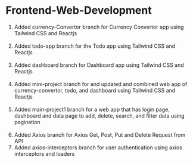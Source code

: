 # Frontend-Web-Development

1. Added currency-Convertor branch for Currency Convertor app using Tailwind CSS and Reactjs <br><br>
2. Added todo-app branch for the Todo app using Tailwind CSS and Reactjs <br><br>
3. Added dashboard branch for Dashboard app using Tailwind CSS and Reactjs <br><br>
4. Added mini-project branch for and updated and combined web app of currency-convertor, todo, and dashboard using Tailwind CSS and Reactjs <br><br>
5. Added main-project1 branch for a web app that has login page, dashboard and data page to add, delete, search, and filter data using pagination <br><br>
6. Added Axios branch for Axios Get, Post, Put and Delete Request from API
7. Added axios-interceptors branch for user authentication using axios interceptors and loaders
